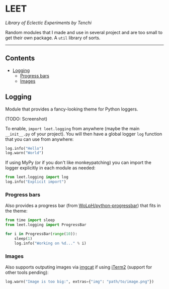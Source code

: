 # LEET

*Library of Eclectic Experiments by Tenchi*

Random modules that I made and use in several project and are too small to get their own package. A `util` library of sorts.

---

## Contents

<!-- MarkdownTOC autolink=true -->

- [Logging](#logging)
    - [Progress bars](#progress-bars)
    - [Images](#images)

<!-- /MarkdownTOC -->

## Logging

Module that provides a fancy-looking theme for Python loggers.

(TODO: Screenshot)

To enable, `import leet.logging` from anywhere (maybe the main `__init__.py` of your project). You will then have a global logger `log` function that you can use from anywhere:

```py
log.info("Hello")
log.warn("World")
```

If using MyPy (or if you don't like monkeypatching) you can import the logger explicitly in each module as needed:

```py
from leet.logging import log
log.info("Explicit import")
```

### Progress bars

Also provides a progress bar (from [WoLpH/python-progressbar](https://github.com/WoLpH/python-progressbar)) that fits in the theme:

```py
from time import sleep
from leet.logging import ProgressBar

for i in ProgressBar(range(10)):
    sleep(1)
    log.info("Working on %d..." % i)
```

### Images

Also supports outputing images via [imgcat](https://iterm2.com/utilities/imgcat) if using [iTerm2](https://iterm2.com/) (support for other tools pending):

```py
log.warn("Image is too big:", extras={"img": "path/to/image.png"})
```
